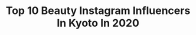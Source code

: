 ---
title: Top 10 Beauty Instagram Influencers In Kyoto In 2020
description: >-
  Find top beauty Instagram influencers in Kyoto in 2020. Most popular hashtags: #kyoto #stayhome #spring #beauty.
platform: Instagram
profiles:
  - username: "kazukovalentine"
    fullname: >-
      Kazuko Hayasaka
    location: "Japan"
    followers: 90495
    engagement: 146
    commentsToLikes: 0.009465
    id: ck5hrnkenv5zf0i11z1cm0wpg
    verified: false
    hashtags: "#magazine, #sinceregarden, #mothersday, #organic"
  - username: "norie_fitness"
    fullname: >-
      𝐍𝐎𝐑𝐈𝐄
    location: "Japan"
    followers: 14175
    engagement: 571
    commentsToLikes: 0.030889
    id: ck0vwq2myv0wm0i19y7uytjpc
    verified: false
    hashtags: "#japanese, #model, #2019, #check8146"
  - username: "buritei"
    fullname: >-
      buri_chan🦄🌈💕
    location: "Japan"
    followers: 44230
    engagement: 259
    commentsToLikes: 0.050060
    id: ck138y1viikwq0i19qtl7tnic
    verified: false
    hashtags: "#aromaoil, #jewelrycastle, #muse, #orbis"
  - username: "hiromitravel"
    fullname: >-
      Hiromi ひろみ
    location: "Japan"
    followers: 12917
    engagement: 1673
    commentsToLikes: 0.023009
    id: ck5qa44f8eg410i11bzspsv0x
    verified: false
    hashtags: "#panda, #cotswolds, #dogsofinstagram, #england"
  - username: "yukonano"
    fullname: >-
      yuko  /runたまにDJとお山
    location: "Japan"
    followers: 12451
    engagement: 872
    commentsToLikes: 0.001973
    id: ck6tzekzf98r10j713bxzq7zd
    verified: false
    hashtags: "#propo, #romanholiday, #airmax90, #iphone11pro"
  - username: "japan_inside"
    fullname: >-
      Japan Inside
    location: "Japan"
    followers: 67108
    engagement: 206
    commentsToLikes: 0.012797
    id: ck0u7h80p4o640i19u4o3q0zh
    verified: false
    hashtags: "#special, #japannaturelovers, #hellofrom, #nihon"
  - username: "magazinelee"
    fullname: >-
      LEE
    location: "Japan"
    followers: 94200
    engagement: 144
    commentsToLikes: 0.018682
    id: ck5q2i4exg4x20i112f9ibj3w
    verified: true
    hashtags: "#majahotelkyoto, #12closet, #date, #abcmart"
  - username: "ayu888ayu"
    fullname: >-
      ❤️❤️❤️ 𝚊𝚢𝚞 ❤️❤️❤️
    location: "Japan"
    followers: 37236
    engagement: 978
    commentsToLikes: 0.039379
    id: ck8sy23uqjgsa0j78ox8ik1pn
    verified: false
    hashtags: "#foodie, #cosme, #travelholic, #stayhome"
  - username: "mi_yan0101"
    fullname: >-
      みーやん💕大阪グルメ♡梅田グルメ
    location: "Japan"
    followers: 133647
    engagement: 133
    commentsToLikes: 0.033062
    id: ck5hii35ndlzx0i11b3rhm52d
    verified: false
    hashtags: "#teatime, #kawaiig, #beauty, #glamourdise"
  - username: "arisaito917"
    fullname: >-
      伊東亜梨沙
    location: "Japan"
    followers: 125179
    engagement: 179
    commentsToLikes: 0.013553
    id: ck134x9l8yn290i19mw6e4vf8
    verified: false
    hashtags: "#nail, #trip, #dubrovnik, #youtube"
---